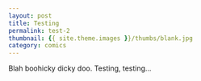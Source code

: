 ```yaml
---
layout: post
title: Testing
permalink: test-2
thumbnail: {{ site.theme.images }}/thumbs/blank.jpg
category: comics
---
```


Blah boohicky dicky doo. Testing, testing...
